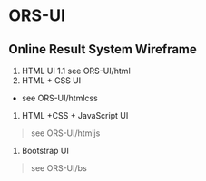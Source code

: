 # ORS-UI  
## Online Result System Wireframe
1. HTML UI
1.1 see ORS-UI/html
1. HTML + CSS UI
* see ORS-UI/htmlcss
1. HTML +CSS + JavaScript UI
> see ORS-UI/htmljs
1. Bootstrap UI
> see ORS-UI/bs
